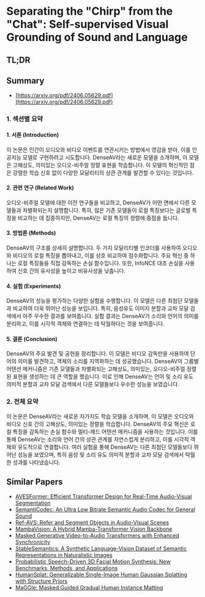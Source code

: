 # Separating the "Chirp" from the "Chat": Self-supervised Visual Grounding of Sound and Language
## TL;DR
## Summary
- [https://arxiv.org/pdf/2406.05629.pdf](https://arxiv.org/pdf/2406.05629.pdf)

### 1. 섹션별 요약

#### 1. 서론 (Introduction)
이 논문은 인간이 오디오와 비디오 이벤트를 연관시키는 방법에서 영감을 받아, 이를 인공지능 모델로 구현하려고 시도합니다. DenseAV라는 새로운 모델을 소개하며, 이 모델은 고해상도, 의미있는 오디오-비주얼 정렬 표현을 학습합니다. 이 모델의 혁신적인 점은 강렬한 학습 신호 없이 다양한 모달리티의 상관 관계를 발견할 수 있다는 것입니다.

#### 2. 관련 연구 (Related Work)
오디오-비주얼 모델에 대한 이전 연구들을 비교하고, DenseAV가 어떤 면에서 다른 모델들과 차별화되는지 설명합니다. 특히, 많은 기존 모델들이 로컬 특징보다는 글로벌 특징을 비교하는 데 집중하지만, DenseAV는 로컬 특징의 정렬에 중점을 둡니다.

#### 3. 방법론 (Methods)
DenseAV의 구조를 상세히 설명합니다. 두 가지 모달리티별 인코더를 사용하여 오디오와 비디오의 로컬 특징을 뽑아내고, 이를 상호 비교하여 점수화합니다. 주요 혁신 중 하나는 로컬 특징들을 직접 감독하는 손실 함수입니다. 또한, InfoNCE 대조 손실을 사용하여 신호 간의 유사성을 높이고 비유사성을 낮춥니다.

#### 4. 실험 (Experiments)
DenseAV의 성능을 평가하는 다양한 실험을 수행합니다. 이 모델은 다른 최첨단 모델들과 비교하여 더욱 뛰어난 성능을 보입니다. 특히, 음성유도 이미지 분할과 교차 모달 검색에서 아주 우수한 결과를 보여줍니다. 실험 결과는 DenseAV가 소리와 언어의 의미를 분리하고, 이를 시각적 객체와 연결하는 데 탁월하다는 것을 보여줍니다.

#### 5. 결론 (Conclusion)
DenseAV의 주요 발견 및 공헌을 정리합니다. 이 모델은 비디오 감독만을 사용하여 단어의 의미를 발견하고, 객체의 소리를 지역화하는 데 성공했습니다. DenseAV의 그룹별 어텐션 메커니즘은 기존 모델들과 차별화되는 고해상도, 의미있는, 오디오-비주얼 정렬된 표현을 생성하는 데 큰 역할을 했습니다. 이로 인해 DenseAV는 언어 및 소리 유도 의미적 분할과 교차 모달 검색에서 다른 모델들보다 우수한 성능을 보였습니다.

### 2. 전체 요약

이 논문은 DenseAV라는 새로운 자가지도 학습 모델을 소개하며, 이 모델은 오디오와 비디오 신호 간의 고해상도, 의미있는 정렬을 학습합니다. DenseAV의 주요 혁신은 로컬 특징을 감독하는 손실 함수와 멀티-헤드 어텐션 메커니즘을 사용하는 것입니다. 이를 통해 DenseAV는 소리와 언어 간의 상관 관계를 자연스럽게 분리하고, 이를 시각적 객체와 유도적으로 연결합니다. 여러 실험을 통해 DenseAV는 다른 최첨단 모델들보다 뛰어난 성능을 보였으며, 특히 음성 및 소리 유도 의미적 분할과 교차 모달 검색에서 탁월한 성과를 나타냈습니다.

## Similar Papers
- [AVESFormer: Efficient Transformer Design for Real-Time Audio-Visual Segmentation](2408.01708.md)
- [SemantiCodec: An Ultra Low Bitrate Semantic Audio Codec for General Sound](2405.00233.md)
- [Ref-AVS: Refer and Segment Objects in Audio-Visual Scenes](2407.10957.md)
- [MambaVision: A Hybrid Mamba-Transformer Vision Backbone](2407.08083.md)
- [Masked Generative Video-to-Audio Transformers with Enhanced Synchronicity](2407.10387.md)
- [StableSemantics: A Synthetic Language-Vision Dataset of Semantic Representations in Naturalistic Images](2406.13735.md)
- [Probabilistic Speech-Driven 3D Facial Motion Synthesis: New Benchmarks, Methods, and Applications](2311.18168.md)
- [HumanSplat: Generalizable Single-Image Human Gaussian Splatting with Structure Priors](2406.12459.md)
- [MaGGIe: Masked Guided Gradual Human Instance Matting](2404.16035.md)
